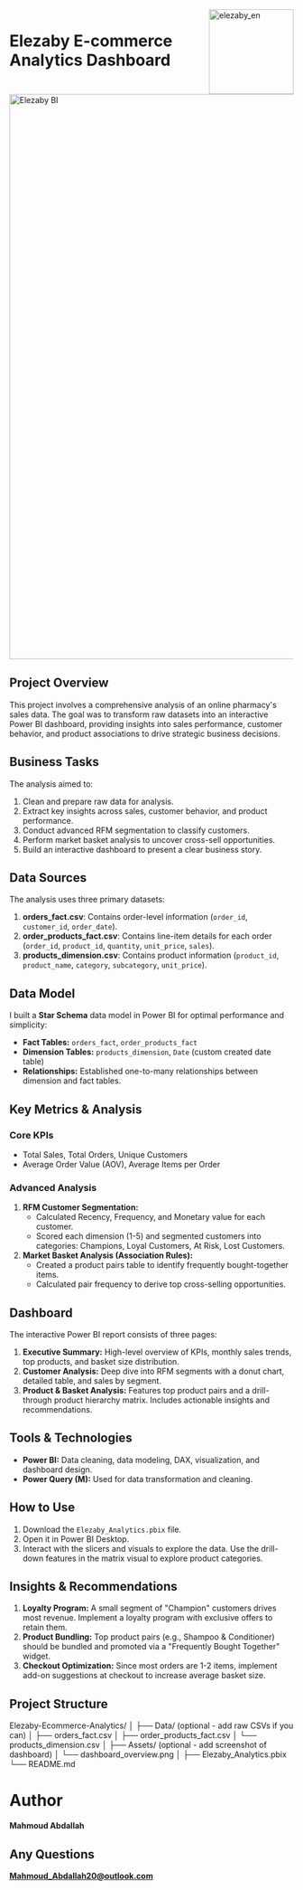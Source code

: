 <img width="150" height="150" align="right" alt="elezaby_en" src="https://github.com/user-attachments/assets/3c1aa919-3edb-41d6-8f3d-accaea3477f9" />

# Elezaby E-commerce Analytics Dashboard

<img width="1000" height="1000" alt="Elezaby BI" src="https://github.com/user-attachments/assets/515feb00-83d3-47d4-ab75-3d7b2b8beab9" />



## Project Overview
This project involves a comprehensive analysis of an online pharmacy's sales data. The goal was to transform raw datasets into an interactive Power BI dashboard, providing insights into sales performance, customer behavior, and product associations to drive strategic business decisions.

## Business Tasks
The analysis aimed to:
1.  Clean and prepare raw data for analysis.
2.  Extract key insights across sales, customer behavior, and product performance.
3.  Conduct advanced RFM segmentation to classify customers.
4.  Perform market basket analysis to uncover cross-sell opportunities.
5.  Build an interactive dashboard to present a clear business story.

## Data Sources
The analysis uses three primary datasets:
1.  **orders_fact.csv**: Contains order-level information (`order_id`, `customer_id`, `order_date`).
2.  **order_products_fact.csv**: Contains line-item details for each order (`order_id`, `product_id`, `quantity`, `unit_price`, `sales`).
3.  **products_dimension.csv**: Contains product information (`product_id`, `product_name`, `category`, `subcategory`, `unit_price`).

## Data Model
I built a **Star Schema** data model in Power BI for optimal performance and simplicity:
*   **Fact Tables:** `orders_fact`, `order_products_fact`
*   **Dimension Tables:** `products_dimension`, `Date` (custom created date table)
*   **Relationships:** Established one-to-many relationships between dimension and fact tables.

## Key Metrics & Analysis
### Core KPIs
*   Total Sales, Total Orders, Unique Customers
*   Average Order Value (AOV), Average Items per Order

### Advanced Analysis
1.  **RFM Customer Segmentation:**
    *   Calculated Recency, Frequency, and Monetary value for each customer.
    *   Scored each dimension (1-5) and segmented customers into categories: Champions, Loyal Customers, At Risk, Lost Customers.
2.  **Market Basket Analysis (Association Rules):**
    *   Created a product pairs table to identify frequently bought-together items.
    *   Calculated pair frequency to derive top cross-selling opportunities.

## Dashboard
The interactive Power BI report consists of three pages:

1.  **Executive Summary:** High-level overview of KPIs, monthly sales trends, top products, and basket size distribution.
2.  **Customer Analysis:** Deep dive into RFM segments with a donut chart, detailed table, and sales by segment.
3.  **Product & Basket Analysis:** Features top product pairs and a drill-through product hierarchy matrix. Includes actionable insights and recommendations.

## Tools & Technologies
*   **Power BI:** Data cleaning, data modeling, DAX, visualization, and dashboard design.
*   **Power Query (M):** Used for data transformation and cleaning.

## How to Use
1.  Download the `Elezaby_Analytics.pbix` file.
2.  Open it in Power BI Desktop.
3.  Interact with the slicers and visuals to explore the data. Use the drill-down features in the matrix visual to explore product categories.

## Insights & Recommendations
1.  **Loyalty Program:** A small segment of "Champion" customers drives most revenue. Implement a loyalty program with exclusive offers to retain them.
2.  **Product Bundling:** Top product pairs (e.g., Shampoo & Conditioner) should be bundled and promoted via a "Frequently Bought Together" widget.
3.  **Checkout Optimization:** Since most orders are 1-2 items, implement add-on suggestions at checkout to increase average basket size.

## Project Structure
Elezaby-Ecommerce-Analytics/
│
├── Data/ (optional - add raw CSVs if you can)
│ ├── orders_fact.csv
│ ├── order_products_fact.csv
│ └── products_dimension.csv
│
├── Assets/ (optional - add screenshot of dashboard)
│ └── dashboard_overview.png
│
├── Elezaby_Analytics.pbix
└── README.md

# Author
**Mahmoud Abdallah**
## Any Questions
**Mahmoud_Abdallah20@outlook.com**
